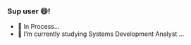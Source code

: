### Sup user 😄!

- 🔭 In Process...
- 🌱 I’m currently studying Systems Development Analyst ...

<!--
**caiorr1/caiorr1** is a ✨ _special_ ✨ repository because its `README.md` (this file) appears on your GitHub profile.

